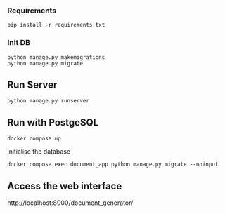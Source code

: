 ### Requirements
```pip install -r requirements.txt```

### Init DB
```
python manage.py makemigrations
python manage.py migrate
```

## Run Server
```python manage.py runserver```

## Run with PostgeSQL
```
docker compose up
```
initialise the database
```
docker compose exec document_app python manage.py migrate --noinput
```

## Access the web interface
http://localhost:8000/document_generator/